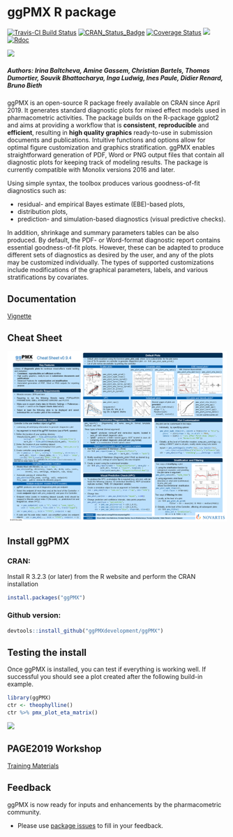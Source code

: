 # ggPMX R package


[![Travis-CI Build Status](https://travis-ci.org/ggPMXdevelopment/ggPMX.svg?branch=master)](https://travis-ci.org/ggPMXdevelopment/ggPMX)
[![CRAN\_Status\_Badge](http://www.r-pkg.org/badges/version/ggPMX)](https://cran.r-project.org/package=ggPMX)
[![Coverage Status](https://codecov.io/gh/ggPMXdevelopment/ggPMX/branch/master/graph/badge.svg)](https://codecov.io/gh/ggPMXdevelopment/ggPMX)
[![](http://cranlogs.r-pkg.org/badges/grand-total/ggPMX?color=green)](https://cran.r-project.org/package=ggPMX)
[![Rdoc](http://www.rdocumentation.org/badges/version/ggPMX)](http://www.rdocumentation.org/packages/ggPMX)

![](https://github.com/ggPMXdevelopment/ggPMX/blob/master/ggPMX%20Logo.jpg)

##### Authors: Irina Baltcheva, Amine Gassem, Christian Bartels, Thomas Dumortier, Souvik Bhattacharya, Inga Ludwig, Ines Paule, Didier Renard, Bruno Bieth

ggPMX is an open-source R package freely available on CRAN since April 2019. It generates standard diagnostic plots for mixed effect models used in pharmacometric activities. The package builds on the R-package ggplot2 and aims at providing a workflow that is **consistent**, **reproducible** and **efficient**, resulting in **high quality graphics** ready-to-use in submission documents and publications. Intuitive functions and options allow for optimal figure customization and graphics stratification. ggPMX enables straightforward generation of PDF, Word or PNG output files that contain all diagnostic plots for keeping track of modeling results. The package is currently compatible with Monolix versions 2016 and later.

Using simple syntax, the toolbox produces various goodness-of-fit diagnostics such as:
- residual- and empirical Bayes estimate (EBE)-based plots, 
- distribution plots, 
- prediction- and simulation-based diagnostics (visual predictive checks). 

In addition, shrinkage and summary parameters tables can be also produced. By default, the PDF- or Word-format diagnostic report contains essential goodness-of-fit plots. However, these can be adapted to produce different sets of diagnostics as desired by the user, and any of the plots may be customized individually. The types of supported customizations include modifications of the graphical parameters, labels, and various stratifications by covariates.

## Documentation

[Vignette](https://github.com/ggPMXdevelopment/ggPMX/blob/master/ggPMX-guide_2019-04-25.pdf)

## Cheat Sheet

![](ggPMX_cheat_sheet_0_9_4.png)

## Install ggPMX


### CRAN:

Install R 3.2.3 (or later) from the R website and perform the CRAN installation
```R
install.packages("ggPMX")
```
### Github version:

```R
devtools::install_github("ggPMXdevelopment/ggPMX")
```
## Testing the install

Once ggPMX is installed, you can test if everything is working well.  If successful you should see a plot created after the following build-in example.

```R
library(ggPMX)
ctr <- theophylline()
ctr %>% pmx_plot_eta_matrix()
```
![](https://github.com/ggPMXdevelopment/ggPMX/blob/master/ggPMX_Plot_Example1.jpg)

## PAGE2019 Workshop 

[Training Materials](https://github.com/ggPMXdevelopment/ggPMX/blob/master/ggPMX-Workshop_Wide_PAGE2019.pptx)

## Feedback

ggPMX is now ready for inputs and enhancements by the pharmacometric community.
- Please use [ package issues](https://github.com/ggPMXdevelopment/ggPMX/issues) to fill in your feedback.


